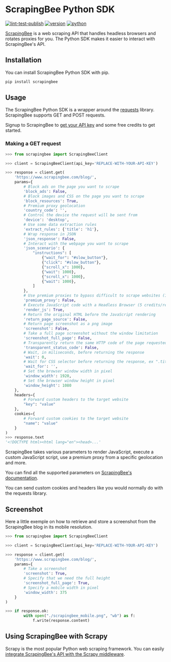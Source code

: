# ScrapingBee Python SDK

[![lint-test-publish](https://github.com/scrapingbee/scrapingbee-python/workflows/lint-test-publish/badge.svg)](https://github.com/scrapingbee/scrapingbee-python/actions)
[![version](https://img.shields.io/pypi/v/scrapingbee.svg)](https://pypi.org/project/scrapingbee/)
[![python](https://img.shields.io/pypi/pyversions/scrapingbee.svg)](https://pypi.org/project/scrapingbee/)

[ScrapingBee](https://www.scrapingbee.com/) is a web scraping API that handles headless browsers and rotates proxies for you. The Python SDK makes it easier to interact with ScrapingBee's API.

## Installation

You can install ScrapingBee Python SDK with pip.

```bash
pip install scrapingbee
```

## Usage

The ScrapingBee Python SDK is a wrapper around the [requests](https://docs.python-requests.org/en/master/) library. ScrapingBee supports GET and POST requests.

Signup to ScrapingBee to [get your API key](https://app.scrapingbee.com/account/register) and some free credits to get started.

### Making a GET request

```python
>>> from scrapingbee import ScrapingBeeClient

>>> client = ScrapingBeeClient(api_key='REPLACE-WITH-YOUR-API-KEY')

>>> response = client.get(
    'https://www.scrapingbee.com/blog/', 
    params={
        # Block ads on the page you want to scrape	
        'block_ads': False,
        # Block images and CSS on the page you want to scrape	
        'block_resources': True,
        # Premium proxy geolocation
        'country_code': '',
        # Control the device the request will be sent from	
        'device': 'desktop',
        # Use some data extraction rules
        'extract_rules': {'title': 'h1'},
        # Wrap response in JSON
        'json_response': False,
        # Interact with the webpage you want to scrape 
        'json_scenario': {
            "instructions": [
                {"wait_for": "#slow_button"},
                {"click": "#slow_button"},
                {"scroll_x": 1000},
                {"wait": 1000},
                {"scroll_x": 1000},
                {"wait": 1000},            
            ]
        },
        # Use premium proxies to bypass difficult to scrape websites (10-25 credits/request)
        'premium_proxy': False,
        # Execute JavaScript code with a Headless Browser (5 credits/request)
        'render_js': True,
        # Return the original HTML before the JavaScript rendering	
        'return_page_source': False,
        # Return page screenshot as a png image
        'screenshot': False,
        # Take a full page screenshot without the window limitation
        'screenshot_full_page': False,
        # Transparently return the same HTTP code of the page requested.
        'transparent_status_code': False,
        # Wait, in miliseconds, before returning the response
        'wait': 0,
        # Wait for CSS selector before returning the response, ex ".title"
        'wait_for': '',
        # Set the browser window width in pixel
        'window_width': 1920,
        # Set the browser window height in pixel
        'window_height': 1080
    },
    headers={
        # Forward custom headers to the target website
        "key": "value"
    },
    cookies={
        # Forward custom cookies to the target website
        "name": "value"
    }
)
>>> response.text
'<!DOCTYPE html><html lang="en"><head>...'
```

ScrapingBee takes various parameters to render JavaScript, execute a custom JavaScript script, use a premium proxy from a specific geolocation and more. 

You can find all the supported parameters on [ScrapingBee's documentation](https://www.scrapingbee.com/documentation/).

You can send custom cookies and headers like you would normally do with the requests library.

## Screenshot

Here a little exemple on how to retrieve and store a screenshot from the ScrapingBee blog in its mobile resolution.

```python
>>> from scrapingbee import ScrapingBeeClient

>>> client = ScrapingBeeClient(api_key='REPLACE-WITH-YOUR-API-KEY')

>>> response = client.get(
    'https://www.scrapingbee.com/blog/', 
    params={
        # Take a screenshot
        'screenshot': True,
        # Specify that we need the full height
        'screenshot_full_page': True,
        # Specify a mobile width in pixel
        'window_width': 375
    }
)

>>> if response.ok:
        with open("./scrapingbee_mobile.png", "wb") as f:
            f.write(response.content)
```

## Using ScrapingBee with Scrapy

Scrapy is the most popular Python web scraping framework. You can easily [integrate ScrapingBee's API with the Scrapy middleware](https://github.com/ScrapingBee/scrapy-scrapingbee).

